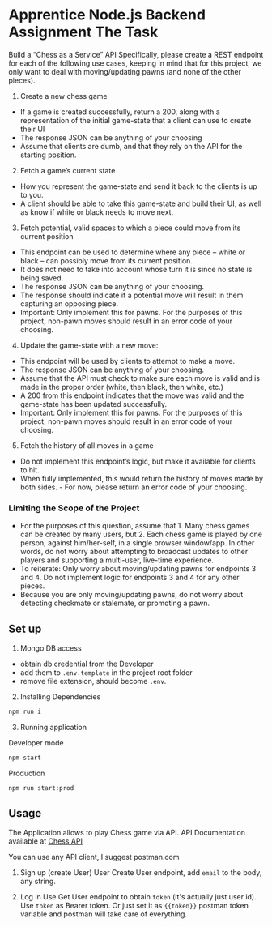 # Apprentice Node.js Backend Assignment The Task

Build a “Chess as a Service” API
Specifically, please create a REST endpoint for each of the following use cases, keeping in mind that for this project, we only want to deal with moving/updating pawns (and none of the other pieces).

1. Create a new chess game

- If a game is created successfully, return a 200, along with a representation of the initial game-state that a client can use to create their UI
- The response JSON can be anything of your choosing
- Assume that clients are dumb, and that they rely on the API for the starting position.

2. Fetch a game’s current state

- How you represent the game-state and send it back to the clients is up to you.
- A client should be able to take this game-state and build their UI, as well as know if white or
black needs to move next.

3. Fetch potential, valid spaces to which a piece could move from its current position

- This endpoint can be used to determine where any piece – white or black – can possibly
move from its current position.
- It does not need to take into account whose turn it is since no state is being saved.
- The response JSON can be anything of your choosing.
- The response should indicate if a potential move will result in them capturing an opposing
piece.
- Important: Only implement this for pawns. For the purposes of this project, non-pawn
moves should result in an error code of your choosing.

4. Update the game-state with a new move:

- This endpoint will be used by clients to attempt to make a move.
- The response JSON can be anything of your choosing.
- Assume that the API must check to make sure each move is valid and is made in the proper
order (white, then black, then white, etc.)
- A 200 from this endpoint indicates that the move was valid and the game-state has been
updated successfully.
- Important: Only implement this for pawns. For the purposes of this project, non-pawn
moves should result in an error code of your choosing.

5. Fetch the history of all moves in a game

- Do not implement this endpoint’s logic, but make it available for clients to hit.
- When fully implemented, this would return the history of moves made by both sides. - For now, please return an error code of your choosing.

### Limiting the Scope of the Project

- For the purposes of this question, assume that 1. Many chess games can be created by many users, but 2. Each chess game is played by one person, against him/her-self, in a single browser window/app. In other words, do not worry about attempting to broadcast updates to other players and supporting a multi-user, live-time experience.
- To reiterate: Only worry about moving/updating pawns for endpoints 3 and 4. Do not implement logic for endpoints 3 and 4 for any other pieces.
- Because you are only moving/updating pawns, do not worry about detecting checkmate or stalemate, or promoting a pawn.

## Set up

1. Mongo DB access

- obtain db credential from the Developer
- add them to `.env.template` in the project root folder
- remove file extension, should become `.env`.

2. Installing Dependencies

```bash
npm run i
```

3. Running application

Developer mode
```bash
npm start
```

Production
```bash
npm run start:prod
```

## Usage

The Application allows to play Chess game via API.
API Documentation available at [Chess API](https://documenter.getpostman.com/view/6976266/UzJFvJ2E#229e70ca-0871-4f53-a487-5b357fa69681)

You can use any API client, I suggest postman.com

1. Sign up (create User)
User Create User endpoint, add `email` to the body, any string.

2. Log in
Use Get User endpoint to obtain `token` (it's actually just user id).
Use `token` as Bearer token.
Or just set it as ``{{token}}`` postman token variable and postman will take care of everything.
